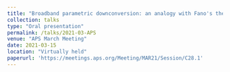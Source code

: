 ```yaml
---
title: "Broadband parametric downconversion: an analogy with Fano's theory of atomic autoionization"
collection: talks
type: "Oral presentation"
permalink: /talks/2021-03-APS
venue: "APS March Meeting"
date: 2021-03-15
location: "Virtually held"
paperurl: 'https://meetings.aps.org/Meeting/MAR21/Session/C28.1'
---
```



